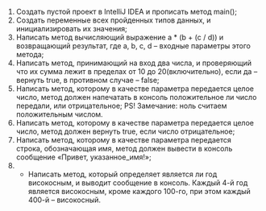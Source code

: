 1. Создать пустой проект в IntelliJ IDEA и прописать метод main();
2. Создать переменные всех пройденных типов данных, и инициализировать их значения;
3. Написать метод вычисляющий выражение a * (b + (c / d)) и возвращающий результат,
   где a, b, c, d – входные параметры этого метода;
4. Написать метод, принимающий на вход два числа,
   и проверяющий что их сумма лежит в пределах от 10 до 20(включительно),
   если да – вернуть true, в противном случае – false;
5. Написать метод, которому в качестве параметра передается целое число,
   метод должен напечатать в консоль положительное ли число передали,
   или отрицательное;
   PS! Замечание: ноль считаем положительным числом.
6. Написать метод, которому в качестве параметра передается целое число,
   метод должен вернуть true, если число отрицательное;
7. Написать метод, которому в качестве параметра передается строка,
   обозначающая имя, метод должен вывести в консоль сообщение «Привет, указанное_имя!»;
8. * Написать метод, который определяет является ли год високосным,
   и выводит сообщение в консоль. Каждый 4-й год является високосным,
   кроме каждого 100-го, при этом каждый 400-й – високосный.